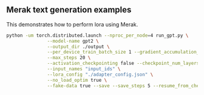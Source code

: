 <!---
Copyright (c) 2022, HPDL group, PDL lab, NUDT.  All rights reserved.

Maintainer: TXacs (txacs1993@gmail.com)

Licensed under the Apache License, Version 2.0 (the "License");
you may not use this file except in compliance with the License.
You may obtain a copy of the License at

    http://www.apache.org/licenses/LICENSE-2.0

Unless required by applicable law or agreed to in writing, software
distributed under the License is distributed on an "AS IS" BASIS,
WITHOUT WARRANTIES OR CONDITIONS OF ANY KIND, either express or implied.
See the License for the specific language governing permissions and
limitations under the License.
-->

## Merak text generation examples

This demonstrates how to perform lora using Merak.

```bash
python -um torch.distributed.launch --nproc_per_node=4 run_gpt.py \
               --model-name gpt2 \
               --output_dir ./output \
               --per_device_train_batch_size 1 --gradient_accumulation_steps 1 \
               --max_steps 20 \
               --activation_checkpointing false --checkpoint_num_layers 0 \
               --input_names "input_ids" \
               --lora_config "./adapter_config.json" \
               --no_load_optim true \
	           --fake-data true --save --save_steps 5 --resume_from_checkpoint /dat/txacs/merak-final/test-examples/peft-gpt2/output/2023-11-15_ckpt
```
